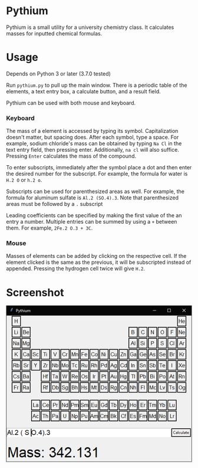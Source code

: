 # Pythium

Pythium is a small utility for a university chemistry class.
It calculates masses for inputted chemical formulas.

# Usage

Depends on Python 3 or later (3.7.0 tested)

Run `pythium.py` to pull up the main window. There is a 
periodic table of the elements, a text entry box, a calculate
button, and a result field.

Pythium can be used with both mouse and keyboard.

### Keyboard
The mass of a element is accessed by typing its symbol.
Capitalization doesn't matter, but spacing does. After each
symbol, type a space. For example, sodium chloride's mass can
be obtained by typing `Na Cl` in the text entry field, then
pressing enter. Additionally, `na cl` will also suffice.
Pressing `Enter` calculates the mass of the compound.

To enter subscripts, immediately after the symbol place a dot
and then enter the desired number for the subscript. For 
example, the formula for water is `H.2 O` or `h.2 o`.

Subscripts can be used for parenthesized areas as well. For
example, the formula for aluminum sulfate is `Al.2 (SO.4).3`.
Note that parenthesized areas must be followed by a `.` subscript

Leading coefficients can be specified by making the first value
of the an entry a number. Multiple entries can be summed by using
a `+` between them. For example, `2Fe.2 O.3 + 3C`.

### Mouse
Masses of elements can be added by clicking on the respective
cell. If the element clicked is the same as the previous, it will
be subscripted instead of appended. Pressing the hydrogen cell
twice will give `H.2`.


# Screenshot

![Pythium screenshot](./Screenshot.png?raw=true)
